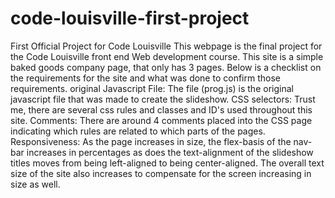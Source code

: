 # code-louisville-first-project
First Official Project for Code Louisville
This webpage is the final project for the Code Louisville front end Web development course.
This site is a simple baked goods company page, that only has 3 pages.
Below is a checklist on the requirements for the site and what was done to confirm those requirements.
original Javascript File:
The file (prog.js) is the original javascript file that was made to create the slideshow.
CSS selectors:
Trust me, there are several css rules and classes and ID's used throughout this site.
Comments:
There are around 4 comments placed into the CSS page indicating which rules are related to which parts of the pages.
Responsiveness:
As the page increases in size, the flex-basis of the nav-bar increases in percentages as does the text-alignment of the slideshow titles
moves from being left-aligned to being center-aligned. The overall text size of the site also increases to compensate for the screen
increasing in size as well.

